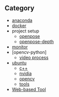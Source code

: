 ## Category

- [anaconda](./anaconda)
- [docker](./docker)
- project setup
    - [openpose](./projects/openpose)
    - [openpose-depth](./projects/openpose-depth)
- [monitor](./monitor)
- [opencv-python]
    - [video process](./opencv/video)
- [ubuntu](./ubuntu)
    - [c++](./ubuntu/c++)
    - [nvidia](./ubuntu/nvidia)
    - [opencv](./ubuntu/opencv)
    - [tools](./ubuntu/tools)
- [Web-based Tool](./web-based-tool)
